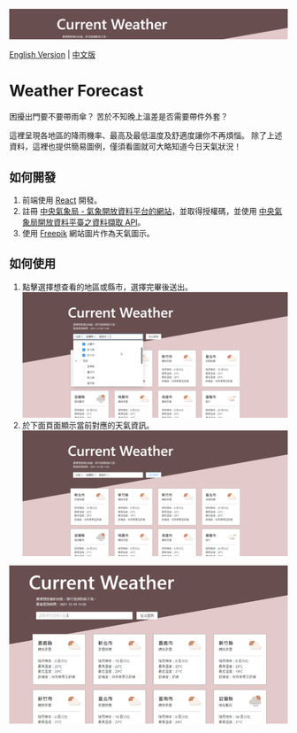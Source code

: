 ![image](https://github.com/sherry-huang/weather/blob/main/banner.png)

[English Version](https://github.com/sherry-huang/weather/blob/main/README.md) | [中文版](https://github.com/sherry-huang/weather/blob/main/README.zh-TW.md)

# Weather Forecast

困擾出門要不要帶雨傘？
苦於不知晚上溫差是否需要帶件外套？

這裡呈現各地區的降雨機率、最高及最低溫度及舒適度讓你不再煩惱。
除了上述資料，這裡也提供簡易圖例，僅須看圖就可大略知道今日天氣狀況！

## 如何開發

1. 前端使用 [React](https://zh-hant.reactjs.org/) 開發。
2. 註冊 [中央氣象局 - 氣象開放資料平台的網站](https://opendata.cwb.gov.tw/index)，並取得授權碼，並使用 [中央氣象局開放資料平臺之資料擷取 API](https://opendata.cwb.gov.tw/dist/opendata-swagger.html)。
3. 使用 [Freepik](https://www.freepik.com/) 網站圖片作為天氣圖示。

## 如何使用

1. 點擊選擇想查看的地區或縣市，選擇完畢後送出。
![image](https://github.com/sherry-huang/weather/blob/main/select.png)
2. 於下面頁面顯示當前對應的天氣資訊。
![image](https://github.com/sherry-huang/weather/blob/main/result.png)

![gif](https://github.com/sherry-huang/weather/blob/main/introduction.gif)